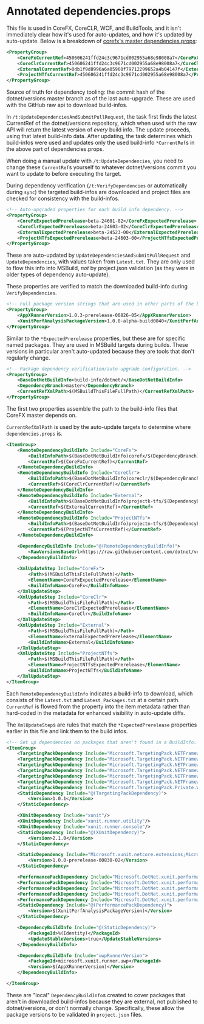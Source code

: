 # Annotated dependencies.props

This file is used in CoreFX, CoreCLR, WCF, and BuildTools, and it isn't immediately clear how it's used for auto-updates, and how it's updated by auto-update. Below is a breakdown of [corefx's master dependencies.props](https://github.com/dotnet/corefx/blob/b57a43bb40fc2099e91d641a8b4f8c76a46afe6a/dependencies.props):

``` xml
<PropertyGroup>
	<CoreFxCurrentRef>450606241ffd24c3c9671cd002955a68e98008a7</CoreFxCurrentRef>
	<CoreClrCurrentRef>450606241ffd24c3c9671cd002955a68e98008a7</CoreClrCurrentRef>
	<ExternalCurrentRef>0db1f9d8996a6a05960f79712299652a4b04147f</ExternalCurrentRef>
	<ProjectNTfsCurrentRef>450606241ffd24c3c9671cd002955a68e98008a7</ProjectNTfsCurrentRef>
</PropertyGroup>
```

Source of truth for dependency tooling: the commit hash of the dotnet/versions master branch as of the last auto-upgrade. These are used with the GitHub raw api to download build-infos.

In `/t:UpdateDependenciesAndSubmitPullRequest`, the task first finds the latest CurrentRef of the dotnet/versions repository, which when used with the raw API will return the latest version of *every* build info. The update proceeds, using that latest build-info data. After updating, the task determines which build-infos were used and updates only the used build-info `*CurrentRef`s in the above part of dependencies.props.

When doing a manual update with `/t:UpdateDependencies`, you need to change these `CurrentRef`s yourself to whatever dotnet/versions commit you want to update to before executing the target.

During dependency verification (`/t:VerifyDependencies` or automatically during `sync`) the targeted build-infos are downloaded and project files are checked for consistency with the build-infos.

``` xml
<!-- Auto-upgraded properties for each build info dependency. -->
<PropertyGroup>
	<CoreFxExpectedPrerelease>beta-24601-02</CoreFxExpectedPrerelease>
	<CoreClrExpectedPrerelease>beta-24603-02</CoreClrExpectedPrerelease>
	<ExternalExpectedPrerelease>beta-24523-00</ExternalExpectedPrerelease>
	<ProjectNTfsExpectedPrerelease>beta-24603-00</ProjectNTfsExpectedPrerelease>
</PropertyGroup>
```

These are auto-updated by `UpdateDependenciesAndSubmitPullRequest` and `UpdateDependencies`, with values taken from `Latest.txt`. They are only used to flow this info into MSBuild, *not* by project.json validation (as they were in older types of dependency auto-update).

These properties are verified to match the downloaded build-info during `VerifyDependencies`.

``` xml
<!-- Full package version strings that are used in other parts of the build. -->
<PropertyGroup>
	<AppXRunnerVersion>1.0.3-prerelease-00826-05</AppXRunnerVersion>
	<XunitPerfAnalysisPackageVersion>1.0.0-alpha-build0040</XunitPerfAnalysisPackageVersion>
</PropertyGroup>
```

Similar to the `*ExpectedPrerelease` properties, but these are for specific named packages. They are used in MSBuild targets during builds. These versions in particular aren't auto-updated because they are tools that don't regularly change.

``` xml
<!-- Package dependency verification/auto-upgrade configuration. -->
<PropertyGroup>
	<BaseDotNetBuildInfo>build-info/dotnet/</BaseDotNetBuildInfo>
	<DependencyBranch>master</DependencyBranch>
	<CurrentRefXmlPath>$(MSBuildThisFileFullPath)</CurrentRefXmlPath>
</PropertyGroup>
```

The first two properties assemble the path to the build-info files that CoreFX master depends on.

`CurrentRefXmlPath` is used by the auto-update targets to determine where `dependencies.props` is.

``` xml
<ItemGroup>
	<RemoteDependencyBuildInfo Include="CoreFx">
		<BuildInfoPath>$(BaseDotNetBuildInfo)corefx/$(DependencyBranch)</BuildInfoPath>
		<CurrentRef>$(CoreFxCurrentRef)</CurrentRef>
	</RemoteDependencyBuildInfo>
	<RemoteDependencyBuildInfo Include="CoreClr">
		<BuildInfoPath>$(BaseDotNetBuildInfo)coreclr/$(DependencyBranch)</BuildInfoPath>
		<CurrentRef>$(CoreClrCurrentRef)</CurrentRef>
	</RemoteDependencyBuildInfo>
	<RemoteDependencyBuildInfo Include="External">
		<BuildInfoPath>$(BaseDotNetBuildInfo)projectk-tfs/$(DependencyBranch)</BuildInfoPath>
		<CurrentRef>$(ExternalCurrentRef)</CurrentRef>
	</RemoteDependencyBuildInfo>
	<RemoteDependencyBuildInfo Include="ProjectNTfs">
		<BuildInfoPath>$(BaseDotNetBuildInfo)projectn-tfs/$(DependencyBranch)</BuildInfoPath>
		<CurrentRef>$(ProjectNTfsCurrentRef)</CurrentRef>
	</RemoteDependencyBuildInfo>

	<DependencyBuildInfo Include="@(RemoteDependencyBuildInfo)">
		<RawVersionsBaseUrl>https://raw.githubusercontent.com/dotnet/versions</RawVersionsBaseUrl>
	</DependencyBuildInfo>
	
	<XmlUpdateStep Include="CoreFx">
		<Path>$(MSBuildThisFileFullPath)</Path>
		<ElementName>CoreFxExpectedPrerelease</ElementName>
		<BuildInfoName>CoreFx</BuildInfoName>
	</XmlUpdateStep>
	<XmlUpdateStep Include="CoreClr">
		<Path>$(MSBuildThisFileFullPath)</Path>
		<ElementName>CoreClrExpectedPrerelease</ElementName>
		<BuildInfoName>CoreClr</BuildInfoName>
	</XmlUpdateStep>
	<XmlUpdateStep Include="External">
		<Path>$(MSBuildThisFileFullPath)</Path>
		<ElementName>ExternalExpectedPrerelease</ElementName>
		<BuildInfoName>External</BuildInfoName>
	</XmlUpdateStep>
	<XmlUpdateStep Include="ProjectNTfs">
		<Path>$(MSBuildThisFileFullPath)</Path>
		<ElementName>ProjectNTfsExpectedPrerelease</ElementName>
		<BuildInfoName>ProjectNTfs</BuildInfoName>
	</XmlUpdateStep>
</ItemGroup>
```

Each `RemoteDependencyBuildInfo` indicates a build-info to download, which consists of the `Latest.txt` and `Latest_Packages.txt` at a certain path. `CurrentRef` is flowed from the property into the item metadata rather than hard-coded in the metadata for enhanced visibility in auto-update diffs.

The `XmlUpdateStep`s are rules that match the `*ExpectedPrerelease` properties earlier in this file and link them to the build infos.

``` xml
<!-- Set up dependencies on packages that aren't found in a BuildInfo. -->
<ItemGroup>
	<TargetingPackDependency Include="Microsoft.TargetingPack.NETFramework.v4.5" />
	<TargetingPackDependency Include="Microsoft.TargetingPack.NETFramework.v4.5.1" />
	<TargetingPackDependency Include="Microsoft.TargetingPack.NETFramework.v4.5.2" />
	<TargetingPackDependency Include="Microsoft.TargetingPack.NETFramework.v4.6" />
	<TargetingPackDependency Include="Microsoft.TargetingPack.NETFramework.v4.6.1" />
	<TargetingPackDependency Include="Microsoft.TargetingPack.NETFramework.v4.6.2" />
	<TargetingPackDependency Include="Microsoft.TargetingPack.Private.WinRT" />
	<StaticDependency Include="@(TargetingPackDependency)">
		<Version>1.0.1</Version>
	</StaticDependency>

	<XUnitDependency Include="xunit"/>
	<XUnitDependency Include="xunit.runner.utility"/>
	<XUnitDependency Include="xunit.runner.console"/>
	<StaticDependency Include="@(XUnitDependency)">
		<Version>2.1.0</Version>
	</StaticDependency>

	<StaticDependency Include="Microsoft.xunit.netcore.extensions;Microsoft.DotNet.BuildTools.TestSuite">
		<Version>1.0.0-prerelease-00830-02</Version>
	</StaticDependency>

	<PerformancePackDependency Include="Microsoft.DotNet.xunit.performance" />
	<PerformancePackDependency Include="Microsoft.DotNet.xunit.performance.analysis" />
	<PerformancePackDependency Include="Microsoft.DotNet.xunit.performance.analysis.cli" />
	<PerformancePackDependency Include="Microsoft.DotNet.xunit.performance.runner.cli" />
	<PerformancePackDependency Include="Microsoft.DotNet.xunit.performance.runner.Windows" />
	<StaticDependency Include="@(PerformancePackDependency)">
		<Version>$(XunitPerfAnalysisPackageVersion)</Version>
	</StaticDependency>

	<DependencyBuildInfo Include="@(StaticDependency)">
		<PackageId>%(Identity)</PackageId>
		<UpdateStableVersions>true</UpdateStableVersions>
	</DependencyBuildInfo>

	<DependencyBuildInfo Include="uwpRunnerVersion">
		<PackageId>microsoft.xunit.runner.uwp</PackageId>
		<Version>$(AppXRunnerVersion)</Version>
	</DependencyBuildInfo>

</ItemGroup>
```

These are "local" `DependencyBuildInfo`s created to cover packages that aren't in downloaded build-infos because they are external, not published to dotnet/versions, or don't normally change. Specifically, these allow the package versions to be validated in `project.json` files.
